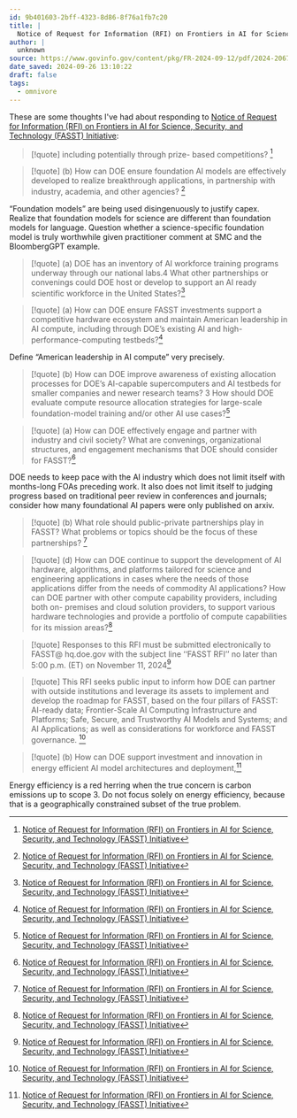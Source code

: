 ```yaml
---
id: 9b401603-2bff-4323-8d86-8f76a1fb7c20
title: |
  Notice of Request for Information (RFI) on Frontiers in AI for Science, Security, and Technology (FASST) Initiative
author: |
  unknown
source: https://www.govinfo.gov/content/pkg/FR-2024-09-12/pdf/2024-20676.pdf
date_saved: 2024-09-26 13:10:22
draft: false
tags:
  - omnivore
---
```

These are some thoughts I've had about responding to [Notice of Request for Information (RFI) on Frontiers in AI for Science, Security, and Technology (FASST) Initiative](https://www.govinfo.gov/content/pkg/FR-2024-09-12/pdf/2024-20676.pdf):

> [!quote]
> including potentially through prize-  based competitions? [^9b401603-2bff-4323-8d86-8f76a1fb7c20]

> [!quote]
> (b) How can DOE ensure foundation  AI models are effectively developed to  realize breakthrough applications, in  partnership with industry, academia,  and other agencies? [^9b401603-2bff-4323-8d86-8f76a1fb7c20]

“Foundation models” are being used disingenuously to justify capex. Realize that foundation models for science are different than foundation models for language. Question whether a science-specific foundation model is truly worthwhile given practitioner comment at SMC and the BloombergGPT example.

> [!quote]
> (a) DOE has an inventory of AI  workforce training programs underway  through our national labs.4 What other  partnerships or convenings could DOE  host or develop to support an AI ready  scientific workforce in the United  States?[^9b401603-2bff-4323-8d86-8f76a1fb7c20]

> [!quote]
> (a) How can DOE ensure FASST  investments support a competitive  hardware ecosystem and maintain  American leadership in AI compute,  including through DOE’s existing AI  and high-performance-computing  testbeds?[^9b401603-2bff-4323-8d86-8f76a1fb7c20]

Define “American leadership in AI compute” very precisely.

> [!quote]
> (b) How can DOE improve awareness  of existing allocation processes for  DOE’s AI-capable supercomputers and  AI testbeds for smaller companies and  newer research teams? 3 How should  DOE evaluate compute resource  allocation strategies for large-scale  foundation-model training and/or other  AI use cases?[^9b401603-2bff-4323-8d86-8f76a1fb7c20]

> [!quote]
> (a) How can DOE effectively engage  and partner with industry and civil  society? What are convenings,  organizational structures, and  engagement mechanisms that DOE  should consider for FASST?[^9b401603-2bff-4323-8d86-8f76a1fb7c20]

DOE needs to keep pace with the AI industry which does not limit itself with months-long FOAs preceding work. It also does not limit itself to judging progress based on traditional peer review in conferences and journals; consider how many foundational AI papers were only published on arxiv. 

> [!quote]
> (b) What role should public-private  partnerships play in FASST? What  problems or topics should be the focus  of these partnerships? [^9b401603-2bff-4323-8d86-8f76a1fb7c20]

> [!quote]
> (d) How can DOE continue to support  the development of AI hardware,  algorithms, and platforms tailored for  science and engineering applications in  cases where the needs of those  applications differ from the needs of  commodity AI applications? How can  DOE partner with other compute  capability providers, including both on-  premises and cloud solution providers,  to support various hardware  technologies and provide a portfolio of  compute capabilities for its mission  areas?[^9b401603-2bff-4323-8d86-8f76a1fb7c20]

> [!quote]
> Responses to this RFI must be  submitted electronically to FASST@ hq.doe.gov with the subject line  ‘‘FASST RFI’’ no later than 5:00 p.m.  (ET) on November 11, 2024[^9b401603-2bff-4323-8d86-8f76a1fb7c20]

> [!quote]
> This RFI seeks public input to inform  how DOE can partner with outside  institutions and leverage its assets to  implement and develop the roadmap for  FASST, based on the four pillars of  FASST: AI-ready data; Frontier-Scale AI  Computing Infrastructure and Platforms;  Safe, Secure, and Trustworthy AI  Models and Systems; and AI  Applications; as well as considerations  for workforce and FASST governance. [^9b401603-2bff-4323-8d86-8f76a1fb7c20]

> [!quote]
> (b) How can DOE support investment  and innovation in energy efficient AI  model architectures and deployment,[^9b401603-2bff-4323-8d86-8f76a1fb7c20]

Energy efficiency is a red herring when the true concern is carbon emissions up to scope 3. Do not focus solely on energy efficiency, because that is a geographically constrained subset of the true problem.

[^9b401603-2bff-4323-8d86-8f76a1fb7c20]: [Notice of Request for Information (RFI) on Frontiers in AI for Science, Security, and Technology (FASST) Initiative](https://www.govinfo.gov/content/pkg/FR-2024-09-12/pdf/2024-20676.pdf)